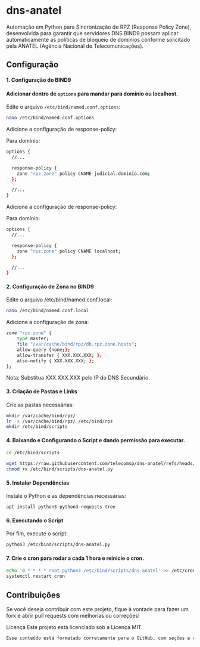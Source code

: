 # dns-anatel

Automação em Python para Sincronização de RPZ (Response Policy Zone), desenvolvida para garantir que servidores DNS BIND9 possam aplicar automaticamente as políticas de bloqueio de domínios conforme solicitado pela ANATEL (Agência Nacional de Telecomunicações).

## Configuração

#### 1. Configuração do BIND9

#### Adicionar dentro de `options` para mandar para domínio ou localhost.

Edite o arquivo `/etc/bind/named.conf.options`:

```bash
nano /etc/bind/named.conf.options
```

Adicione a configuração de response-policy:

Para domínio:

```bash
options {
  //...

  response-policy {
    zone "rpz.zone" policy CNAME judicial.dominio.com;
  };

  //...
}
```

Adicione a configuração de response-policy:

Para domínio:
```bash
options {
  //...

  response-policy {
    zone "rpz.zone" policy CNAME localhost;
  };

  //...
}
```

#### 2. Configuração de Zona no BIND9
Edite o arquivo /etc/bind/named.conf.local:
```bash
nano /etc/bind/named.conf.local
```
Adicione a configuração de zona:
```bash
zone "rpz.zone" {
    type master;
    file "/var/cache/bind/rpz/db.rpz.zone.hosts";
    allow-query {none;};
    allow-transfer { XXX.XXX.XXX; };
    also-notify { XXX.XXX.XXX; };
};
```
Nota: Substitua XXX.XXX.XXX pelo IP do DNS Secundário.

#### 3. Criação de Pastas e Links
Crie as pastas necessárias:
```bash
mkdir /var/cache/bind/rpz/
ln -s /var/cache/bind/rpz/ /etc/bind/rpz
mkdir /etc/bind/scripts
```
#### 4. Baixando e Configurando o Script e dando permissão para executar. 
```bash
cd /etc/bind/scripts
```
```bash
wget https://raw.githubusercontent.com/telecomsp/dns-anatel/refs/heads/main/dns-anatel.py
chmod +x /etc/bind/scripts/dns-anatel.py
```
#### 5. Instalar Dependências
Instale o Python e as dependências necessárias:
```bash
apt install python3 python3-requests tree
```
#### 6. Executando o Script
Por fim, execute o script:
```bash
python3 /etc/bind/scripts/dns-anatel.py
```

#### 7. Crie o cron para rodar a cada 1 hora e reinicie o cron.
```bash
echo '0 * * * * root python3 /etc/bind/scripts/dns-anatel' >> /etc/crontab
systemctl restart cron
```
## Contribuições
Se você deseja contribuir com este projeto, fique à vontade para fazer um fork e abrir pull requests com melhorias ou correções! 

Licença
Este projeto está licenciado sob a Licença MIT.
```bash
Esse conteúdo está formatado corretamente para o GitHub, com seções e código bem organizados. A estrutura também segue boas práticas para facilitar a instalação e configuração do projeto.
```

